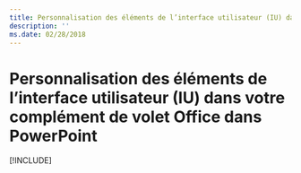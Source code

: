 ```yaml
---
title: Personnalisation des éléments de l’interface utilisateur (IU) dans votre complément de volet Office dans PowerPoint
description: ''
ms.date: 02/28/2018
---
```


# <a name="customize-user-interface-ui-elements-in-your-powerpoint-task-pane-add-in"></a>Personnalisation des éléments de l’interface utilisateur (IU) dans votre complément de volet Office dans PowerPoint

[!INCLUDE[](../includes/powerpoint-tutorial-customize-ui.md)]